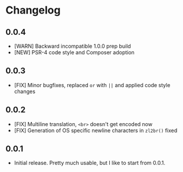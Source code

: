 Changelog
=======

0.0.4
-----

 - [WARN] Backward incompatible 1.0.0 prep build
 - [NEW] PSR-4 code style and Composer adoption

0.0.3
-----

 - [FIX] Minor bugfixes, replaced `or` with `||` and applied code style changes

0.0.2
------

 - [FIX] Multiline translation, `<br>` doesn't get encoded now
 - [FIX] Generation of OS specific newline characters in `zl2br()` fixed

0.0.1
------

 - Initial release. Pretty much usable, but I like to start from 0.0.1.